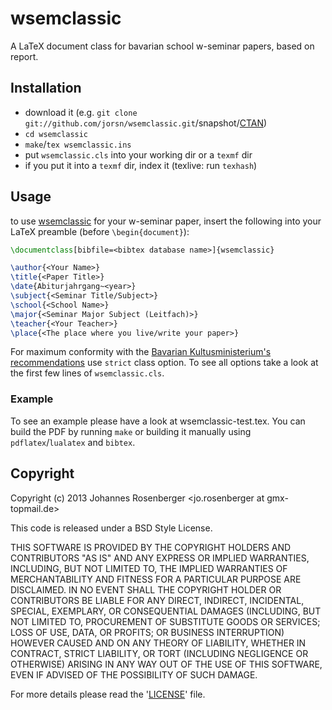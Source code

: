 wsemclassic
===========

A LaTeX document class for bavarian school w-seminar papers, based on report.


Installation
------------


* download it (e.g. `git clone git://github.com/jorsn/wsemclassic.git`/snapshot/[CTAN])
* `cd wsemclassic`
* `make`/`tex wsemclassic.ins`
* put `wsemclassic.cls` into your working dir or a `texmf` dir
* if you put it into a `texmf` dir, index it (texlive: run `texhash`)

[CTAN]: http://ctan.org/pkg/wsemclassic


Usage
------------

to use [wsemclassic][ws@github]
for your w-seminar paper, insert the following into
your LaTeX preamble (before `\begin{document}`):


```latex
\documentclass[bibfile=<bibtex database name>]{wsemclassic}

\author{<Your Name>}
\title{<Paper Title>}
\date{Abiturjahrgang~<year>}
\subject{<Seminar Title/Subject>}
\school{<School Name>}
\major{<Seminar Major Subject (Leitfach)>}
\teacher{<Your Teacher>}
\place{<The place where you live/write your paper>}
```

For maximum conformity with the
[Bavarian Kultusministerium's recommendations][recomm]
use `strict` class option.
To see all options take a look at the first few lines of `wsemclassic.cls`.

[ws@github]: https://github.com/jorsn/wsemclassic "GitHub: wsemclassic"
[recomm]: http://www.jack-steinberger-gymnasium.de/joomla/images/Dokumente/Oberstufe/Material/Merkblatt_Seminararbeit.pdf


### Example

To see an example please have a look at wsemclassic-test.tex.
You can build the PDF by running `make` or building it manually using `pdflatex`/`lualatex` and `bibtex`.



Copyright
-----------

Copyright (c) 2013 Johannes Rosenberger <jo.rosenberger at gmx-topmail.de>

This code is released under a BSD Style License.

THIS SOFTWARE IS PROVIDED BY THE COPYRIGHT HOLDERS AND CONTRIBUTORS "AS IS" AND ANY
EXPRESS OR IMPLIED WARRANTIES, INCLUDING, BUT NOT LIMITED TO, THE IMPLIED WARRANTIES
OF MERCHANTABILITY AND FITNESS FOR A PARTICULAR PURPOSE ARE DISCLAIMED. IN NO EVENT
SHALL THE COPYRIGHT HOLDER OR CONTRIBUTORS BE LIABLE FOR ANY DIRECT, INDIRECT,
INCIDENTAL, SPECIAL, EXEMPLARY, OR CONSEQUENTIAL DAMAGES (INCLUDING, BUT NOT LIMITED
TO, PROCUREMENT OF SUBSTITUTE GOODS OR SERVICES; LOSS OF USE, DATA, OR PROFITS; OR
BUSINESS INTERRUPTION) HOWEVER CAUSED AND ON ANY THEORY OF LIABILITY, WHETHER IN
CONTRACT, STRICT LIABILITY, OR TORT (INCLUDING NEGLIGENCE OR OTHERWISE) ARISING IN
ANY WAY OUT OF THE USE OF THIS SOFTWARE, EVEN IF ADVISED OF THE POSSIBILITY OF SUCH
DAMAGE.

For more details please read the '[LICENSE]' file.

[LICENSE]: https://github.com/jorsn/wsemclassic/blob/master/LICENSE
